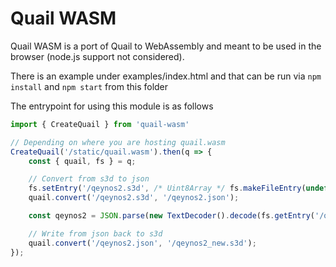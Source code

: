 # Quail WASM

Quail WASM is a port of Quail to WebAssembly and meant to be used in the browser (node.js support not considered).

There is an example under examples/index.html and that can be run via `npm install` and `npm start` from this folder

The entrypoint for using this module is as follows

```js
import { CreateQuail } from 'quail-wasm'

// Depending on where you are hosting quail.wasm
CreateQuail('/static/quail.wasm').then(q => {
    const { quail, fs } = q;

    // Convert from s3d to json
    fs.setEntry('/qeynos2.s3d', /* Uint8Array */ fs.makeFileEntry(undefined, someBuffer));
    quail.convert('/qeynos2.s3d', '/qeynos2.json');

    const qeynos2 = JSON.parse(new TextDecoder().decode(fs.getEntry('/qeynos2.json').data, 'utf8'));

    // Write from json back to s3d
    quail.convert('/qeynos2.json', '/qeynos2_new.s3d');
});
```
